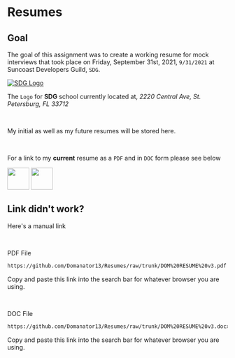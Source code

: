 # Resumes

## Goal

The goal of this assignment was to create a working resume for mock interviews that took place on Friday, September 31st, 2021, `9/31/2021` at Suncoast Developers Guild, `SDG`.

<a alt="SDG Logo" href="https://suncoast.io"><img alt="SDG Logo" src="https://suncoast.io/brand/banner.svg"/></a>

The `Logo` for **SDG** school currently located at, _2220 Central Ave, St. Petersburg, FL 33712_

<br />

My initial as well as my future resumes will be stored here.

<br />

For a link to my **current** resume as a `PDF` and in `DOC` form please see below

<a href="https://github.com/Domanator13/Resumes/raw/trunk/DOM%20RESUME%20v3.pdf"><img src="https://cdn-icons-png.flaticon.com/512/337/337946.png" width="50"/></a>
<a href="https://github.com/Domanator13/Resumes/raw/trunk/DOM%20RESUME%20v3.docx"><img src="https://cdn-icons-png.flaticon.com/512/337/337932.png" width="50"/></a>

## Link didn't work?

Here's a manual link

<br />

PDF File

```html
https://github.com/Domanator13/Resumes/raw/trunk/DOM%20RESUME%20v3.pdf
```
Copy and paste this link into the search bar for whatever browser you are using.

<br />

DOC File

```html
https://github.com/Domanator13/Resumes/raw/trunk/DOM%20RESUME%20v3.docx
```
Copy and paste this link into the search bar for whatever browser you are using.
